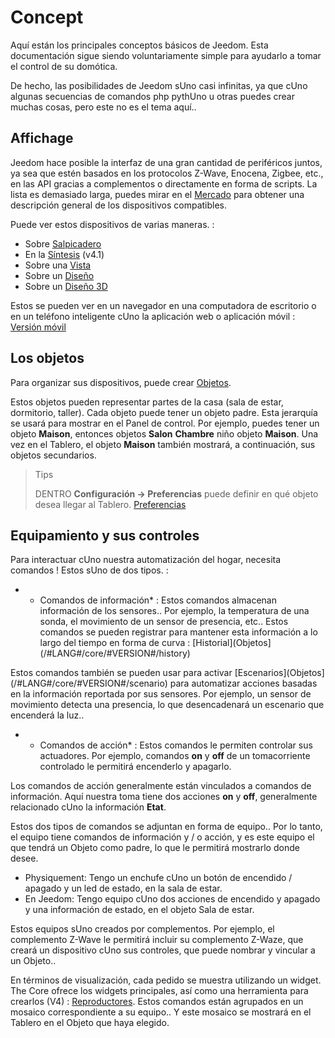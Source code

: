 # Concept

Aquí están los principales conceptos básicos de Jeedom. Esta documentación sigue siendo voluntariamente simple para ayudarlo a tomar el control de su domótica.

De hecho, las posibilidades de Jeedom sUno casi infinitas, ya que cUno algunas secuencias de comandos php pythUno u otras puedes crear muchas cosas, pero este no es el tema aquí..

## Affichage

Jeedom hace posible la interfaz de una gran cantidad de periféricos juntos, ya sea que estén basados en los protocolos Z-Wave, Enocena, Zigbee, etc., en las API gracias a complementos o directamente en forma de scripts. La lista es demasiado larga, puedes mirar en el [Mercado](https://market.jeedom.com/) para obtener una descripción general de los dispositivos compatibles.

Puede ver estos dispositivos de varias maneras. :

- Sobre [Salpicadero](/#LANG#/core/#VERSION#/dashboard)
- En la [Síntesis](/#LANG#/core/#VERSION#/overview) (v4.1)
- Sobre una [Vista](/#LANG#/core/#VERSION#/view)
- Sobre un [Diseño](/#LANG#/core/#VERSION#/design)
- Sobre un [Diseño 3D](/#LANG#/core/#VERSION#/design3d)

Estos se pueden ver en un navegador en una computadora de escritorio o en un teléfono inteligente cUno la aplicación web o aplicación móvil : [Versión móvil](/#LANG#/mobile/index")

## Los objetos

Para organizar sus dispositivos, puede crear [Objetos](/#LANG#/core/#VERSION#/object).

Estos objetos pueden representar partes de la casa (sala de estar, dormitorio, taller). Cada objeto puede tener un objeto padre. Esta jerarquía se usará para mostrar en el Panel de control. Por ejemplo, puedes tener un objeto **Maison**, entonces objetos **Salon** **Chambre** niño objeto **Maison**. Una vez en el Tablero, el objeto **Maison** también mostrará, a continuación, sus objetos secundarios.

> Tips
>
> DENTRO **Configuración → Preferencias** puede definir en qué objeto desea llegar al Tablero. [Preferencias](/#LANG#/core/#VERSION#/profils)

## Equipamiento y sus controles

Para interactuar cUno nuestra automatización del hogar, necesita comandos ! Estos sUno de dos tipos. :

- * Comandos de información* :
Estos comandos almacenan información de los sensores.. Por ejemplo, la temperatura de una sonda, el movimiento de un sensor de presencia, etc..
Estos comandos se pueden registrar para mantener esta información a lo largo del tiempo en forma de curva : [Historial](Objetos](/#LANG#/core/#VERSION#/history)

Estos comandos también se pueden usar para activar [Escenarios](Objetos](/#LANG#/core/#VERSION#/scenario) para automatizar acciones basadas en la información reportada por sus sensores. Por ejemplo, un sensor de movimiento detecta una presencia, lo que desencadenará un escenario que encenderá la luz..

- * Comandos de acción* :
Estos comandos le permiten controlar sus actuadores. Por ejemplo, comandos **on** y **off** de un tomacorriente controlado le permitirá encenderlo y apagarlo.

Los comandos de acción generalmente están vinculados a comandos de información. Aquí nuestra toma tiene dos acciones **on** y **off**, generalmente relacionado cUno la información **Etat**.


Estos dos tipos de comandos se adjuntan en forma de equipo.. Por lo tanto, el equipo tiene comandos de información y / o acción, y es este equipo el que tendrá un Objeto como padre, lo que le permitirá mostrarlo donde desee.

- Physiquement:
Tengo un enchufe cUno un botón de encendido / apagado y un led de estado, en la sala de estar.
- En Jeedom:
Tengo equipo cUno dos acciones de encendido y apagado y una información de estado, en el objeto Sala de estar.

Estos equipos sUno creados por complementos. Por ejemplo, el complemento Z-Wave le permitirá incluir su complemento Z-Waze, que creará un dispositivo cUno sus controles, que puede nombrar y vincular a un Objeto..


En términos de visualización, cada pedido se muestra utilizando un widget. The Core ofrece los widgets principales, así como una herramienta para crearlos (V4) : [Reproductores](/#LANG#/core/#VERSION#/widgets).
Estos comandos están agrupados en un mosaico correspondiente a su equipo.. Y este mosaico se mostrará en el Tablero en el Objeto que haya elegido.

